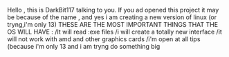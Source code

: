 Hello , this is DarkBit117 talking to you.
If you ad opened this project it may be because of the name , and yes i am creating a new version of linux (or tryng,i'm only 13)
THESE ARE THE MOST IMPORTANT THINGS THAT THE OS WILL HAVE :
/It will read :exe files
/i will create a totally new interface 
/it will not work with amd and other graphics cards 
/i'm open at all tips (because i'm only 13 and i am tryng do something big
